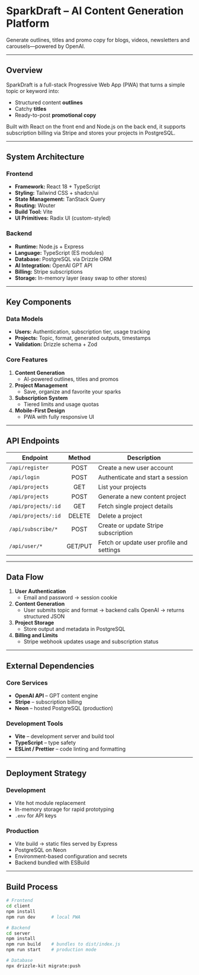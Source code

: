 # SparkDraft – AI Content Generation Platform

Generate outlines, titles and promo copy for blogs, videos, newsletters and carousels—powered by OpenAI.

---

## Overview
SparkDraft is a full-stack Progressive Web App (PWA) that turns a simple topic or keyword into:
- Structured content **outlines**
- Catchy **titles**
- Ready-to-post **promotional copy**

Built with React on the front end and Node.js on the back end, it supports subscription billing via Stripe and stores your projects in PostgreSQL.

---

## System Architecture

### Frontend
- **Framework:** React 18 + TypeScript  
- **Styling:** Tailwind CSS + shadcn/ui  
- **State Management:** TanStack Query  
- **Routing:** Wouter  
- **Build Tool:** Vite  
- **UI Primitives:** Radix UI (custom-styled)  

### Backend
- **Runtime:** Node.js + Express  
- **Language:** TypeScript (ES modules)  
- **Database:** PostgreSQL via Drizzle ORM  
- **AI Integration:** OpenAI GPT API  
- **Billing:** Stripe subscriptions  
- **Storage:** In-memory layer (easy swap to other stores)  

---

## Key Components

### Data Models
- **Users:** Authentication, subscription tier, usage tracking  
- **Projects:** Topic, format, generated outputs, timestamps  
- **Validation:** Drizzle schema + Zod  

### Core Features
1. **Content Generation**  
   - AI-powered outlines, titles and promos  
2. **Project Management**  
   - Save, organize and favorite your sparks  
3. **Subscription System**  
   - Tiered limits and usage quotas  
4. **Mobile-First Design**  
   - PWA with fully responsive UI  

---

## API Endpoints

| Endpoint                 | Method | Description                                 |
|--------------------------|:------:|---------------------------------------------|
| `/api/register`          | POST   | Create a new user account                   |
| `/api/login`             | POST   | Authenticate and start a session            |
| `/api/projects`          | GET    | List your projects                          |
| `/api/projects`          | POST   | Generate a new content project              |
| `/api/projects/:id`      | GET    | Fetch single project details                |
| `/api/projects/:id`      | DELETE | Delete a project                            |
| `/api/subscribe/*`       | POST   | Create or update Stripe subscription        |
| `/api/user/*`            | GET/PUT| Fetch or update user profile and settings   |

---

## Data Flow

1. **User Authentication**  
   - Email and password → session cookie  
2. **Content Generation**  
   - User submits topic and format → backend calls OpenAI → returns structured JSON  
3. **Project Storage**  
   - Store output and metadata in PostgreSQL  
4. **Billing and Limits**  
   - Stripe webhook updates usage and subscription status  

---

## External Dependencies

### Core Services
- **OpenAI API** – GPT content engine  
- **Stripe** – subscription billing  
- **Neon** – hosted PostgreSQL (production)  

### Development Tools
- **Vite** – development server and build tool  
- **TypeScript** – type safety  
- **ESLint / Prettier** – code linting and formatting  

---

## Deployment Strategy

### Development
- Vite hot module replacement  
- In-memory storage for rapid prototyping  
- `.env` for API keys  

### Production
- Vite build → static files served by Express  
- PostgreSQL on Neon  
- Environment-based configuration and secrets  
- Backend bundled with ESBuild  

---

## Build Process

```bash
# Frontend
cd client
npm install
npm run dev      # local PWA

# Backend
cd server
npm install
npm run build    # bundles to dist/index.js
npm run start    # production mode

# Database
npx drizzle-kit migrate:push
